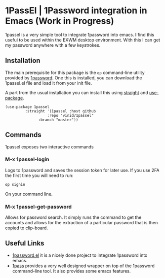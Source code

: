 # 1PassEl | 1Password integration in Emacs (Work in Progress)

1passel is a very simple tool to integrate 1password into emacs. I find this useful to be used within the EXWM desktop environment. With this I can get my password anywhere with a few keystrokes.



## Installation

The main prerequisite for this package is the `op` command-line utility provided by [1password](https://1password.com/downloads/command-line/). One this is installed, you can download the 1passel.el file and load it from your init file.


A part from the usual installation you can install this using [straight](https://github.com/raxod502/straight.el) and [use-package](https://github.com/jwiegley/use-package).

```elisp
(use-package 1passel
	     :straight '(1passel :host github
	     	       :repo "vinid/1passel"
		       :branch "master"))
```

## Commands

1passel exposes two interactive commands

### M-x 1passel-login

Logs to 1password and saves the session token for later use. If you use 2FA the first time you will need to run:

```bash
op signin
```

On your command line.

### M-x 1passel-get-password

Allows for password search. It simply runs the command to get the accounts and allows for the extraction of a particular password that is then copied to clip-board.


## Useful Links

+ [1password.el](https://github.com/xuchunyang/1password.el) it is a nicely done project to integrate 1password into emacs.
+ [1pass](https://github.com/dcreemer/1pass) provides a very well designed wrapper on top of the 1password command-line tool. It also provides some emacs features.